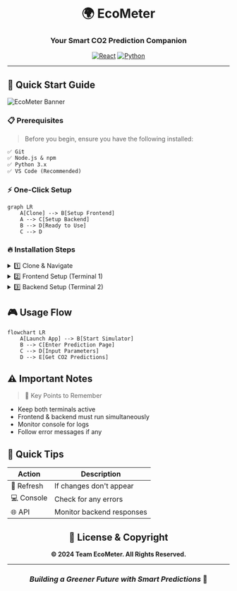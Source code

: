 <div align="center">

# 🌍 EcoMeter
### Your Smart CO2 Prediction Companion

[![React](https://img.shields.io/badge/React-Frontend-blue?style=for-the-badge&logo=react)](https://reactjs.org/)
[![Python](https://img.shields.io/badge/Python-Backend-green?style=for-the-badge&logo=python)](https://www.python.org/)

-------------------

</div>

## 🚀 Quick Start Guide

<img src="/api/placeholder/800/200" alt="EcoMeter Banner" />

### 📋 Prerequisites

> Before you begin, ensure you have the following installed:

```markdown
✅ Git
✅ Node.js & npm
✅ Python 3.x
✅ VS Code (Recommended)
```

### ⚡ One-Click Setup

```mermaid
graph LR
    A[Clone] --> B[Setup Frontend]
    A --> C[Setup Backend]
    B --> D[Ready to Use]
    C --> D
```

### 🔥 Installation Steps

<details>
<summary>1️⃣ Clone & Navigate</summary>

```bash
# Clone the repository
git clone https://github.com/binitworld/EcoMeter.git

# Navigate to project
cd EcoMeter

# Open VS Code
code .
```
</details>

<details>
<summary>2️⃣ Frontend Setup (Terminal 1)</summary>

```bash
# Navigate to frontend
cd frontend

# Install packages
npm i

# Start frontend server
npm start
```
> 🌐 Access at: http://localhost:3000
</details>

<details>
<summary>3️⃣ Backend Setup (Terminal 2)</summary>

```bash
# Install Python packages
pip install -r requirements.txt

# Launch backend server
python main.py
```
</details>

## 🎮 Usage Flow

```mermaid
flowchart LR
    A[Launch App] --> B[Start Simulator]
    B --> C[Enter Prediction Page]
    C --> D[Input Parameters]
    D --> E[Get CO2 Predictions]
```

## ⚠️ Important Notes

> 🔔 Key Points to Remember

* Keep both terminals active
* Frontend & backend must run simultaneously
* Monitor console for logs
* Follow error messages if any

## 🎯 Quick Tips

| Action | Description |
|--------|-------------|
| 🔄 Refresh | If changes don't appear |
| 💻 Console | Check for any errors |
| 🌐 API | Monitor backend responses |

<div align="center">

## 📜 License & Copyright

**© 2024 Team EcoMeter. All Rights Reserved.**

-------------------

### *Building a Greener Future with Smart Predictions* 🌱

</div>
